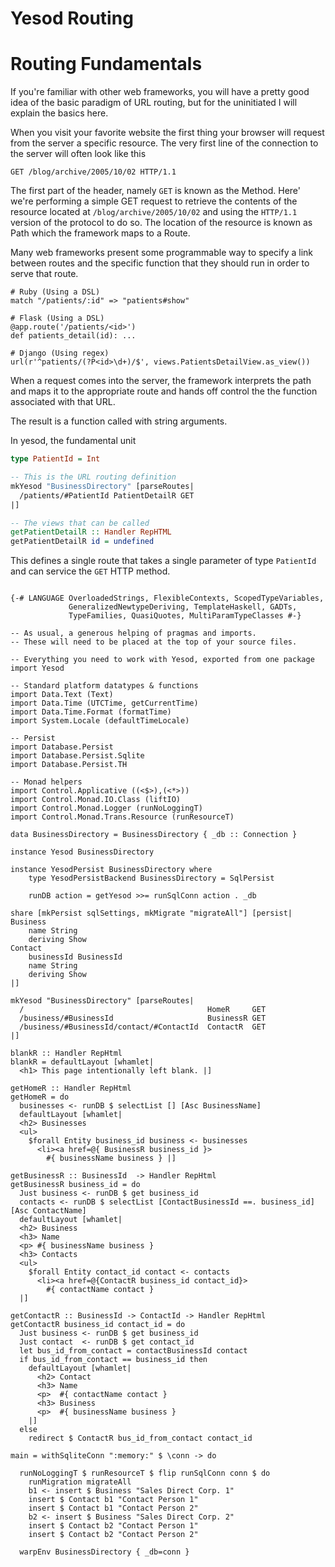 # Yesod Routing

# Routing Fundamentals

If you're familiar with other web frameworks, you will have a pretty good idea of the basic paradigm of URL routing, but for the uninitiated I will explain the basics here.

When you visit your favorite website the first thing your browser will request from the server a specific resource. The very first line of the connection to the server will often look like this 

    GET /blog/archive/2005/10/02 HTTP/1.1

The first part of the header, namely `GET` is known as the Method. Here' we're performing a simple GET request to retrieve the contents of the resource located at `/blog/archive/2005/10/02` and using the `HTTP/1.1` version of the protocol to do so. The location of the resource is known as Path which the framework maps to a Route.

Many web frameworks present some programmable way to specify a link between routes and the specific function that they should run in order to serve that route.

    # Ruby (Using a DSL)
    match "/patients/:id" => "patients#show"

    # Flask (Using a DSL)
    @app.route('/patients/<id>')
    def patients_detail(id): ...
    
    # Django (Using regex)
    url(r'^patients/(?P<id>\d+)/$', views.PatientsDetailView.as_view())
    
When a request comes into the server, the framework interprets the path and maps it to the appropriate route and hands off control the the function associated with that URL.

The result is a function called with string arguments.

In yesod, the fundamental unit

``` haskell
type PatientId = Int

-- This is the URL routing definition
mkYesod "BusinessDirectory" [parseRoutes|
  /patients/#PatientId PatientDetailR GET
|]

-- The views that can be called
getPatientDetailR :: Handler RepHTML
getPatientDetailR id = undefined

```

This defines a single route that takes a single parameter of type `PatientId` and can service the `GET` HTTP method.




``` active haskell web

{-# LANGUAGE OverloadedStrings, FlexibleContexts, ScopedTypeVariables,
             GeneralizedNewtypeDeriving, TemplateHaskell, GADTs,
             TypeFamilies, QuasiQuotes, MultiParamTypeClasses #-}

-- As usual, a generous helping of pragmas and imports.
-- These will need to be placed at the top of your source files.

-- Everything you need to work with Yesod, exported from one package
import Yesod

-- Standard platform datatypes & functions
import Data.Text (Text)
import Data.Time (UTCTime, getCurrentTime)
import Data.Time.Format (formatTime)
import System.Locale (defaultTimeLocale)

-- Persist
import Database.Persist
import Database.Persist.Sqlite
import Database.Persist.TH

-- Monad helpers
import Control.Applicative ((<$>),(<*>))
import Control.Monad.IO.Class (liftIO)
import Control.Monad.Logger (runNoLoggingT)
import Control.Monad.Trans.Resource (runResourceT)

data BusinessDirectory = BusinessDirectory { _db :: Connection }

instance Yesod BusinessDirectory

instance YesodPersist BusinessDirectory where
    type YesodPersistBackend BusinessDirectory = SqlPersist

    runDB action = getYesod >>= runSqlConn action . _db

share [mkPersist sqlSettings, mkMigrate "migrateAll"] [persist|
Business
    name String
    deriving Show
Contact
    businessId BusinessId
    name String
    deriving Show
|]

mkYesod "BusinessDirectory" [parseRoutes|
  /                                         HomeR     GET
  /business/#BusinessId                     BusinessR GET
  /business/#BusinessId/contact/#ContactId  ContactR  GET
|]

blankR :: Handler RepHtml
blankR = defaultLayout [whamlet|
  <h1> This page intentionally left blank. |]

getHomeR :: Handler RepHtml
getHomeR = do
  businesses <- runDB $ selectList [] [Asc BusinessName]
  defaultLayout [whamlet|
  <h2> Businesses
  <ul>
    $forall Entity business_id business <- businesses
      <li><a href=@{ BusinessR business_id }>
        #{ businessName business } |]

getBusinessR :: BusinessId  -> Handler RepHtml
getBusinessR business_id = do
  Just business <- runDB $ get business_id
  contacts <- runDB $ selectList [ContactBusinessId ==. business_id] [Asc ContactName]
  defaultLayout [whamlet|
  <h2> Business
  <h3> Name
  <p> #{ businessName business }
  <h3> Contacts
  <ul>
    $forall Entity contact_id contact <- contacts
      <li><a href=@{ContactR business_id contact_id}>
        #{ contactName contact }
  |]

getContactR :: BusinessId -> ContactId -> Handler RepHtml
getContactR business_id contact_id = do
  Just business <- runDB $ get business_id
  Just contact  <- runDB $ get contact_id
  let bus_id_from_contact = contactBusinessId contact
  if bus_id_from_contact == business_id then
    defaultLayout [whamlet|
      <h2> Contact
      <h3> Name
      <p>  #{ contactName contact }
      <h3> Business
      <p>  #{ businessName business }
    |]
  else
    redirect $ ContactR bus_id_from_contact contact_id

main = withSqliteConn ":memory:" $ \conn -> do

  runNoLoggingT $ runResourceT $ flip runSqlConn conn $ do
    runMigration migrateAll
    b1 <- insert $ Business "Sales Direct Corp. 1"
    insert $ Contact b1 "Contact Person 1"
    insert $ Contact b1 "Contact Person 2"
    b2 <- insert $ Business "Sales Direct Corp. 2"
    insert $ Contact b2 "Contact Person 1"
    insert $ Contact b2 "Contact Person 2"

  warpEnv BusinessDirectory { _db=conn }

```
